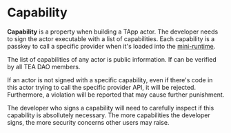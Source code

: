 # Capability

**Capability** is a property when building a TApp actor. The developer needs to sign the actor executable with a list of capabilities. Each capability is a passkey to call a specific provider when it's loaded into the [mini-runtime](mini-runtime.md).

The list of capabilities of any actor is public information. If can be verified by all TEA DAO members. 

If an actor is not signed with a specific capability, even if there's code in this actor trying to call the specific provider API, it will be rejected. Furthermore, a violation will be reported that may cause further punishment. 

The developer who signs a capability will need to carefully inspect if this capability is absollutely necessary. The more capabilities the developer signs, the more security concerns other users may raise.
